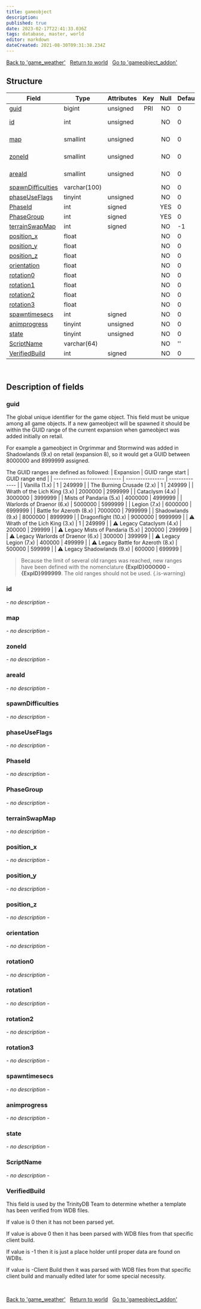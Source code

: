 ```yaml
---
title: gameobject
description: 
published: true
date: 2023-02-17T22:41:33.036Z
tags: database, master, world
editor: markdown
dateCreated: 2021-08-30T09:31:38.234Z
---
```


<a href="https://trinitycore.info/en/database/master/world/game_weather" class="mt-5 v-btn v-btn--depressed v-btn--flat v-btn--outlined theme--light v-size--default darkblue--text text--lighten-3"><span class="v-btn__content"><i aria-hidden="true" class="v-icon notranslate v-icon--left mdi mdi-arrow-left theme--light"></i><span>Back to 'game_weather'</span></span></a>&nbsp;&nbsp;&nbsp;<a href="https://trinitycore.info/en/database/master/world/home" class="mt-5 v-btn v-btn--depressed v-btn--flat v-btn--outlined theme--light v-size--default darkblue--text text--lighten-3"><span class="v-btn__content"><i aria-hidden="true" class="v-icon notranslate v-icon--left mdi mdi-home-outline theme--light"></i><span>Return to world</span></span></a>&nbsp;&nbsp;&nbsp;<a href="https://trinitycore.info/en/database/master/world/gameobject_addon" class="mt-5 v-btn v-btn--depressed v-btn--flat v-btn--outlined theme--light v-size--default darkblue--text text--lighten-3"><span class="v-btn__content"><span>Go to 'gameobject_addon'</span><i aria-hidden="true" class="v-icon notranslate v-icon--right mdi mdi-arrow-right theme--light"></i></span></a>

## Structure

| Field | Type | Attributes | Key | Null | Default | Extra | Comment |
| --- | --- | --- | :---: | :---: | --- | --- | --- |
| [guid](#guid) | bigint | unsigned | PRI | NO | 0 |  |  |
| [id](#id) | int | unsigned |  | NO | 0 |  | Gameobject Identifier |
| [map](#map) | smallint | unsigned |  | NO | 0 |  | Map Identifier |
| [zoneId](#zoneid) | smallint | unsigned |  | NO | 0 |  | Zone Identifier |
| [areaId](#areaid) | smallint | unsigned |  | NO | 0 |  | Area Identifier |
| [spawnDifficulties](#spawndifficulties) | varchar(100) |  |  | NO | 0 |  |  |
| [phaseUseFlags](#phaseuseflags) | tinyint | unsigned |  | NO | 0 |  |  |
| [PhaseId](#phaseid) | int | signed |  | YES | 0 |  |  |
| [PhaseGroup](#phasegroup) | int | signed |  | YES | 0 |  |  |
| [terrainSwapMap](#terrainswapmap) | int | signed |  | NO | -1 |  |  |
| [position_x](#position_x) | float |  |  | NO | 0 |  |  |
| [position_y](#position_y) | float |  |  | NO | 0 |  |  |
| [position_z](#position_z) | float |  |  | NO | 0 |  |  |
| [orientation](#orientation) | float |  |  | NO | 0 |  |  |
| [rotation0](#rotation0) | float |  |  | NO | 0 |  |  |
| [rotation1](#rotation1) | float |  |  | NO | 0 |  |  |
| [rotation2](#rotation2) | float |  |  | NO | 0 |  |  |
| [rotation3](#rotation3) | float |  |  | NO | 0 |  |  |
| [spawntimesecs](#spawntimesecs) | int | signed |  | NO | 0 |  |  |
| [animprogress](#animprogress) | tinyint | unsigned |  | NO | 0 |  |  |
| [state](#state) | tinyint | unsigned |  | NO | 0 |  |  |
| [ScriptName](#scriptname) | varchar(64) |  |  | NO | '' |  |  |
| [VerifiedBuild](#verifiedbuild) | int | signed |  | NO | 0 |  |  |
&nbsp;
## Description of fields

### guid

The global unique identifier for the game object. This field must be unique among all game objects.
If a new gameobject will be spawned it should be within the GUID range of the current expansion when gameobject was added initially on retail.

For example a gameobject in Orgrimmar and Stormwind was added in Shadowlands (9.x) on retail (expansion 8), so it would get a GUID between 8000000 and 8999999 assigned.

The GUID ranges are defined as followed:
|                    Expansion | GUID range start | GUID range end |
| ---------------------------- | ---------------- | -------------- |
| Vanilla (1.x)                |                1 |         249999 |
| The Burning Crusade (2.x)    |                1 |         249999 |
| Wrath of the Lich King (3.x) |          2000000 |        2999999 |
| Cataclysm (4.x)              |          3000000 |        3999999 |
| Mists of Pandaria (5.x)      |          4000000 |        4999999 |
| Warlords of Draenor (6.x)    |          5000000 |        5999999 |
| Legion (7.x)                 |          6000000 |        6999999 |
| Battle for Azeroth (8.x)     |          7000000 |        7999999 |
| Shadowlands (9.x)            |          8000000 |        8999999 |
| Dragonflight (10.x)          |          9000000 |        9999999 |
| :warning: Wrath of the Lich King (3.x)        |                1 |         249999 |
| :warning: Legacy Cataclysm (4.x)              |           200000 |         299999 |
| :warning: Legacy Mists of Pandaria (5.x)      |           200000 |         299999 |
| :warning: Legacy Warlords of Draenor (6.x)    |           300000 |         399999 |
| :warning: Legacy Legion (7.x)                 |           400000 |         499999 |
| :warning: Legacy Battle for Azeroth (8.x)     |           500000 |         599999 |
| :warning: Legacy Shadowlands (9.x)            |           600000 |         699999 |
> Because the limit of several old ranges was reached, new ranges have been defined with the nomenclature **{ExpID}000000 - {ExpID}999999**. The old ranges should not be used.
{.is-warning}

### id
*- no description -*
&nbsp;

### map
*- no description -*
&nbsp;

### zoneId
*- no description -*
&nbsp;

### areaId
*- no description -*
&nbsp;

### spawnDifficulties
*- no description -*
&nbsp;

### phaseUseFlags
*- no description -*
&nbsp;

### PhaseId
*- no description -*
&nbsp;

### PhaseGroup
*- no description -*
&nbsp;

### terrainSwapMap
*- no description -*
&nbsp;

### position_x
*- no description -*
&nbsp;

### position_y
*- no description -*
&nbsp;

### position_z
*- no description -*
&nbsp;

### orientation
*- no description -*
&nbsp;

### rotation0
*- no description -*
&nbsp;

### rotation1
*- no description -*
&nbsp;

### rotation2
*- no description -*
&nbsp;

### rotation3
*- no description -*
&nbsp;

### spawntimesecs
*- no description -*
&nbsp;

### animprogress
*- no description -*
&nbsp;

### state
*- no description -*
&nbsp;

### ScriptName
*- no description -*
&nbsp;

### VerifiedBuild
This field is used by the TrinityDB Team to determine whether a template has been verified from WDB files.

If value is 0 then it has not been parsed yet.

If value is above 0 then it has been parsed with WDB files from that specific client build.

If value is -1 then it is just a place holder until proper data are found on WDBs.

If value is -Client Build then it was parsed with WDB files from that specific client build and manually edited later for some special necessity.

&nbsp;

<a href="https://trinitycore.info/en/database/master/world/game_weather" class="mt-5 v-btn v-btn--depressed v-btn--flat v-btn--outlined theme--light v-size--default darkblue--text text--lighten-3"><span class="v-btn__content"><i aria-hidden="true" class="v-icon notranslate v-icon--left mdi mdi-arrow-left theme--light"></i><span>Back to 'game_weather'</span></span></a>&nbsp;&nbsp;&nbsp;<a href="https://trinitycore.info/en/database/master/world/home" class="mt-5 v-btn v-btn--depressed v-btn--flat v-btn--outlined theme--light v-size--default darkblue--text text--lighten-3"><span class="v-btn__content"><i aria-hidden="true" class="v-icon notranslate v-icon--left mdi mdi-home-outline theme--light"></i><span>Return to world</span></span></a>&nbsp;&nbsp;&nbsp;<a href="https://trinitycore.info/en/database/master/world/gameobject_addon" class="mt-5 v-btn v-btn--depressed v-btn--flat v-btn--outlined theme--light v-size--default darkblue--text text--lighten-3"><span class="v-btn__content"><span>Go to 'gameobject_addon'</span><i aria-hidden="true" class="v-icon notranslate v-icon--right mdi mdi-arrow-right theme--light"></i></span></a>
